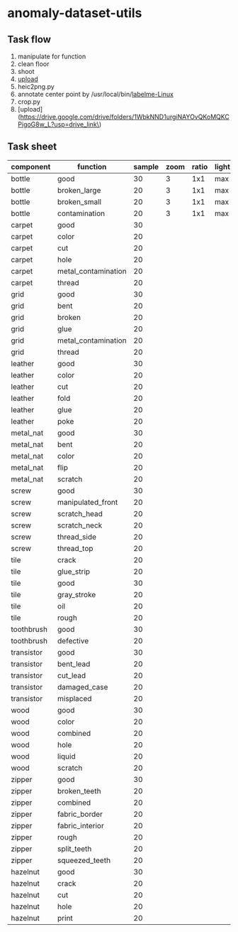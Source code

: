 # anomaly-dataset-utils

## Task flow
1. manipulate for function
2. clean floor
3. shoot
4. [upload](https://drive.google.com/drive/folders/1S6LWKWM84hgxveAl0s9vu40XjiaGp-Vv?usp=drive_link)
5. heic2png.py
6. annotate center point by /usr/local/bin/[labelme-Linux](https://github.com/wkentaro/labelme/releases/download/v5.2.1/labelme-Linux)
7. crop.py
8. [upload](https://drive.google.com/drive/folders/1WbkNND1urgiNAYOvQKoMQKCPigoG8w_L?usp=drive_link\)

## Task sheet

|component |function           |sample|zoom|ratio|light|crop_height|crop_width| complete |
|----------|-------------------|------|----|-----|-----|-----------|----------|----------|
|bottle    |good               |30    |3   |1x1  |max  |768        |768       | x        |
|bottle    |broken_large       |20    |3   |1x1  |max  |768        |768       |          |
|bottle    |broken_small       |20    |3   |1x1  |max  |768        |768       |          |
|bottle    |contamination      |20    |3   |1x1  |max  |768        |768       |          |
|carpet    |good               |30    |    |     |     |           |          |          |
|carpet    |color              |20    |    |     |     |           |          |          |
|carpet    |cut                |20    |    |     |     |           |          |          |
|carpet    |hole               |20    |    |     |     |           |          |          |
|carpet    |metal_contamination|20    |    |     |     |           |          |          |
|carpet    |thread             |20    |    |     |     |           |          |          |
|grid      |good               |30    |    |     |     |           |          |          |
|grid      |bent               |20    |    |     |     |           |          |          |
|grid      |broken             |20    |    |     |     |           |          |          |
|grid      |glue               |20    |    |     |     |           |          |          |
|grid      |metal_contamination|20    |    |     |     |           |          |          |
|grid      |thread             |20    |    |     |     |           |          |          |
|leather   |good               |30    |    |     |     |           |          |          |
|leather   |color              |20    |    |     |     |           |          |          |
|leather   |cut                |20    |    |     |     |           |          |          |
|leather   |fold               |20    |    |     |     |           |          |          |
|leather   |glue               |20    |    |     |     |           |          |          |
|leather   |poke               |20    |    |     |     |           |          |          |
|metal_nat |good               |30    |    |     |     |           |          |          |
|metal_nat |bent               |20    |    |     |     |           |          |          |
|metal_nat |color              |20    |    |     |     |           |          |          |
|metal_nat |flip               |20    |    |     |     |           |          |          |
|metal_nat |scratch            |20    |    |     |     |           |          |          |
|screw     |good               |30    |    |     |     |           |          |          |
|screw     |manipulated_front  |20    |    |     |     |           |          |          |
|screw     |scratch_head       |20    |    |     |     |           |          |          |
|screw     |scratch_neck       |20    |    |     |     |           |          |          |
|screw     |thread_side        |20    |    |     |     |           |          |          |
|screw     |thread_top         |20    |    |     |     |           |          |          |
|tile      |crack              |20    |    |     |     |           |          |          |
|tile      |glue_strip         |20    |    |     |     |           |          |          |
|tile      |good               |30    |    |     |     |           |          |          |
|tile      |gray_stroke        |20    |    |     |     |           |          |          |
|tile      |oil                |20    |    |     |     |           |          |          |
|tile      |rough              |20    |    |     |     |           |          |          |
|toothbrush|good               |30    |    |     |     |           |          |          |
|toothbrush|defective          |20    |    |     |     |           |          |          |
|transistor|good               |30    |    |     |     |           |          |          |
|transistor|bent_lead          |20    |    |     |     |           |          |          |
|transistor|cut_lead           |20    |    |     |     |           |          |          |
|transistor|damaged_case       |20    |    |     |     |           |          |          |
|transistor|misplaced          |20    |    |     |     |           |          |          |
|wood      |good               |30    |    |     |     |           |          |          |
|wood      |color              |20    |    |     |     |           |          |          |
|wood      |combined           |20    |    |     |     |           |          |          |
|wood      |hole               |20    |    |     |     |           |          |          |
|wood      |liquid             |20    |    |     |     |           |          |          |
|wood      |scratch            |20    |    |     |     |           |          |          |
|zipper    |good               |30    |    |     |     |           |          |          |
|zipper    |broken_teeth       |20    |    |     |     |           |          |          |
|zipper    |combined           |20    |    |     |     |           |          |          |
|zipper    |fabric_border      |20    |    |     |     |           |          |          |
|zipper    |fabric_interior    |20    |    |     |     |           |          |          |
|zipper    |rough              |20    |    |     |     |           |          |          |
|zipper    |split_teeth        |20    |    |     |     |           |          |          |
|zipper    |squeezed_teeth     |20    |    |     |     |           |          |          |
|hazelnut  |good               |30    |    |     |     |           |          |          |
|hazelnut  |crack              |20    |    |     |     |           |          |          |
|hazelnut  |cut                |20    |    |     |     |           |          |          |
|hazelnut  |hole               |20    |    |     |     |           |          |          |
|hazelnut  |print              |20    |    |     |     |           |          |          |

